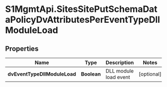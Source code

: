 # S1MgmtApi.SitesSitePutSchemaDataPolicyDvAttributesPerEventTypeDllModuleLoad

## Properties
Name | Type | Description | Notes
------------ | ------------- | ------------- | -------------
**dvEventTypeDllModuleLoad** | **Boolean** | DLL module load event | [optional] 


